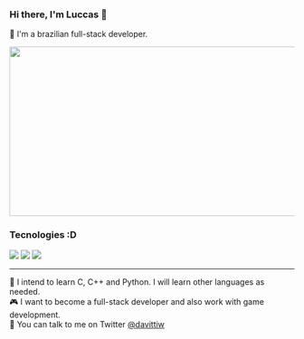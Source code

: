 ### Hi there, I'm Luccas 👋

👾 I'm a brazilian full-stack developer.

<img src="https://i.pinimg.com/originals/9c/e8/7b/9ce87b79af40a4ecbdb07b1f423b707f.gif" width="600" height="300">
 
 ### Tecnologies :D
<img src="https://img.shields.io/badge/HTML-0DBA26?style=for-the-badge&logo=html5&logoColor=white"> <img src="https://img.shields.io/badge/JavaScript-03A100?style=for-the-badge&logo=javascript&logoColor=white">
 <img src="https://img.shields.io/badge/CSS-49B00E?&style=for-the-badge&logo=css3&logoColor=white">
 <hr>

📄 I intend to learn C, C++ and Python. I will learn other languages as needed.  
🎮 I want to become a full-stack developer and also work with game development.  
💬 You can talk to me on Twitter <a href="https://twitter.com/davittiw" target="_blank">@davittiw</a>

